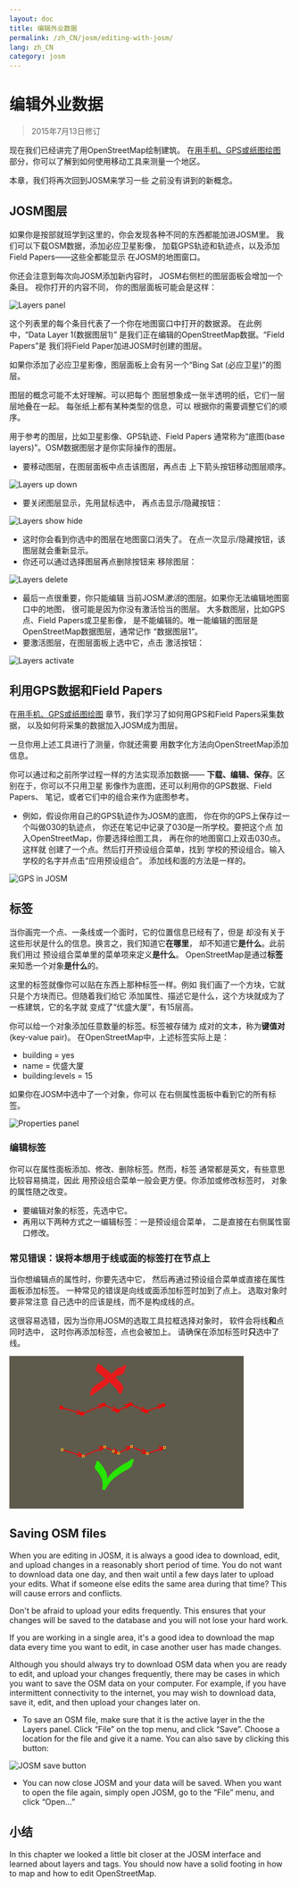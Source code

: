 ```yaml
---
layout: doc
title: 编辑外业数据
permalink: /zh_CN/josm/editing-with-josm/
lang: zh_CN
category: josm
---
```


编辑外业数据
==================

> 2015年7月13日修订  

现在我们已经讲完了用OpenStreetMap绘制建筑。
在[用手机、GPS或纸图绘图](/zh/mobile-mapping) 部分，你可以了解到如何使用移动工具来测量一个地区。  

本章，我们将再次回到JOSM来学习一些
之前没有讲到的新概念。

JOSM图层
-----------
如果你是按部就班学到这里的，你会发现各种不同的东西都能加进JOSM里。
我们可以下载OSM数据，添加必应卫星影像，
加载GPS轨迹和轨迹点，以及添加Field Papers——这些全都能显示
在JOSM的地图窗口。

你还会注意到每次向JOSM添加新内容时，
JOSM右侧栏的图层面板会增加一个条目。 视你打开的内容不同，
你的图层面板可能会是这样：

![Layers panel][]

这个列表里的每个条目代表了一个你在地图窗口中打开的数据源。
在此例中，“Data Layer 1(数据图层1)”
是我们正在编辑的OpenStreetMap数据。“Field Papers”是
我们将Field Paper加进JOSM时创建的图层。

如果你添加了必应卫星影像，图层面板上会有另一个“Bing Sat (必应卫星)”的图层。

图层的概念可能不太好理解。可以把每个
图层想象成一张半透明的纸，它们一层层地叠在一起。
每张纸上都有某种类型的信息，可以
根据你的需要调整它们的顺序。

用于参考的图层，比如卫星影像、GPS轨迹、Field Papers
通常称为“底图(base layers)”。OSM数据图层才是你实际操作的图层。

- 要移动图层，在图层面板中点击该图层，再点击
    上下箭头按钮移动图层顺序。

![Layers up down][]

- 要关闭图层显示，先用鼠标选中，
    再点击显示/隐藏按钮：

![Layers show hide][]

- 这时你会看到你选中的图层在地图窗口消失了。
    在点一次显示/隐藏按钮，该图层就会重新显示。
- 你还可以通过选择图层再点删除按钮来
    移除图层：

![Layers delete][]

- 最后一点很重要，你只能编辑
    当前JOSM*激活*的图层。如果你无法编辑地图窗口中的地图，
    很可能是因为你没有激活恰当的图层。
    大多数图层，比如GPS点、Field Papers或卫星影像，
    是不能编辑的。唯一能编辑的图层是
    OpenStreetMap数据图层，通常记作
    “数据图层1”。
- 要激活图层，在图层面板上选中它，点击
    激活按钮：

![Layers activate][]


利用GPS数据和Field Papers
-------------------------------
在[用手机、GPS或纸图绘图](/zh_CN/mobile-mapping/) 章节，我们学习了如何用GPS和Field Papers采集数据，
以及如何将采集的数据加入JOSM成为图层。

一旦你用上述工具进行了测量，你就还需要
用数字化方法向OpenStreetMap添加信息。

你可以通过和之前所学过程一样的方法实现添加数据——
**下载、编辑、保存**。区别在于，你可以不只用卫星
影像作为底图，还可以利用你的GPS数据、Field Papers、
笔记，或者它们中的组合来作为底图参考。

- 例如，假设你用自己的GPS轨迹作为JOSM的底图，
    你在你的GPS上保存过一个叫做030的轨迹点，
    你还在笔记中记录了030是一所学校。要把这个点
    加入OpenStreetMap，你要选择绘图工具，
    再在你的地图窗口上双击030点。这样就
    创建了一个点。然后打开预设组合菜单，找到
    学校的预设组合。输入学校的名字并点击“应用预设组合”。
    添加线和面的方法是一样的。

![GPS in JOSM][]

标签
----
当你画完一个点、一条线或一个面时，它的位置信息已经有了，但是
却没有关于这些形状是什么的信息。换言之，我们知道它**在哪里**，
却不知道它**是什么**。此前我们用过
预设组合菜单里的菜单项来定义**是什么**。
OpenStreetMap是通过**标签**来知悉一个对象**是什么**的。

这里的标签就像你可以贴在东西上那种标签一样。例如
我们画了一个方块，它就只是个方块而已。但随着我们给它
添加属性、描述它是什么，这个方块就成为了一栋建筑，它的名字就
变成了“优盛大厦”，有15层高。

你可以给一个对象添加任意数量的标签。标签被存储为
成对的文本，称为**键值对**(key-value pair)。
在OpenStreetMap中，上述标签实际上是：

- building = yes
- name = 优盛大厦
- building:levels = 15

如果你在JOSM中选中了一个对象，你可以
在右侧属性面板中看到它的所有标签。

![Properties panel][]

### 编辑标签
你可以在属性面板添加、修改、删除标签。然而，标签
通常都是英文，有些意思比较容易搞混，因此
用预设组合菜单一般会更方便。你添加或修改标签时，
对象的属性随之改变。

- 要编辑对象的标签，先选中它。
- 再用以下两种方式之一编辑标签：一是预设组合菜单，
    二是直接在右侧属性窗口修改。 

### 常见错误：误将本想用于线或面的标签打在节点上
当你想编辑点的属性时，你要先选中它，
然后再通过预设组合菜单或直接在属性面板添加标签。
一种常见的错误是向线或面添加标签时加到了点上。
选取对象时要非常注意
自己选中的应该是线，而不是构成线的点。

这很容易选错，因为当你用JOSM的选取工具拉框选择对象时，
软件会将线**和**点同时选中，
这时你再添加标签，点也会被加上。
请确保在添加标签时**只**选中了
线。

![Nodes mistake][]

Saving OSM files
----------------
When you are editing in JOSM, it is always a good idea to download, edit, and
upload changes in a reasonably short period of time. You do not want to download
data one day, and then wait until a few days later to upload your edits. What if
someone else edits the same area during that time? This will cause errors and conflicts.

Don't be afraid to upload your edits frequently. This ensures that your changes will
be saved to the database and you will not lose your hard work.

If you are working in a single area, it's a good idea to download the map data
every time you want to edit, in case another user has made changes.

Although you should always try to download OSM data when you are ready to edit,
and upload your changes frequently, there may be cases in which you want to save
the OSM data on your computer. For example, if you have intermittent connectivity
to the internet, you may wish to download data, save it, edit, and then upload your
changes later on.

-  To save an OSM file, make sure that it is the active layer in the
    the Layers panel. Click “File” on the top menu, and click “Save”.
    Choose a location for the file and give it a name. You can also save
    by clicking this button:

![JOSM save button][]

-  You can now close JOSM and your data will be saved. When you want to
    open the file again, simply open JOSM, go to the “File” menu, and
    click “Open...”

小结
-------
In this chapter we looked a little bit closer at the JOSM interface and learned
about layers and tags. You should now have a solid footing in how to map and how
to edit OpenStreetMap.


[Layers panel]: /images/josm/josm_layers-panel.png
[Layers up down]: /images/josm/josm_layers-panel-up-down.png
[Layers show hide]: /images/josm/josm_layers-panel-show-hide.png
[Layers delete]: /images/josm/josm_layers-panel-delete.png
[Layers activate]: /images/josm/josm_layers-panel-activate.png
[GPS in JOSM]: /images/josm/josm_gps-layer.png
[Properties panel]: /images/josm/josm_properties-panel.png
[Nodes mistake]: /images/josm/josm_nodes-selected-mistake.png
[JOSM save button]: /images/josm/josm_save-button.png
